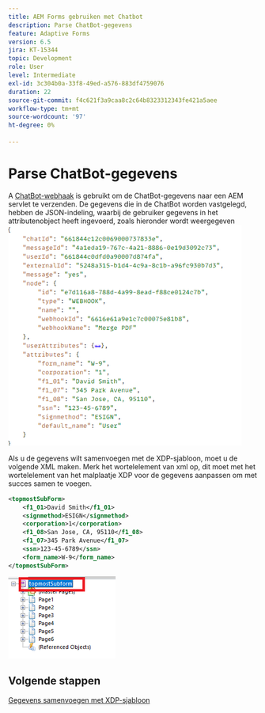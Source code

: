 ```yaml
---
title: AEM Forms gebruiken met Chatbot
description: Parse ChatBot-gegevens
feature: Adaptive Forms
version: 6.5
jira: KT-15344
topic: Development
role: User
level: Intermediate
exl-id: 3c304b0a-33f8-49ed-a576-883df4759076
duration: 22
source-git-commit: f4c621f3a9caa8c2c64b8323312343fe421a5aee
workflow-type: tm+mt
source-wordcount: '97'
ht-degree: 0%

---
```


# Parse ChatBot-gegevens

A [ChatBot-webhaak](https://www.chatbot.com/help/webhooks/what-are-webhooks/) is gebruikt om de ChatBot-gegevens naar een AEM servlet te verzenden.
De gegevens die in de ChatBot worden vastgelegd, hebben de JSON-indeling, waarbij de gebruiker gegevens in het attributenobject heeft ingevoerd, zoals hieronder wordt weergegeven
![chatbogegevens](assets/chat-bot-data.png)

Als u de gegevens wilt samenvoegen met de XDP-sjabloon, moet u de volgende XML maken. Merk het wortelelement van xml op, dit moet met het wortelelement van het malplaatje XDP voor de gegevens aanpassen om met succes samen te voegen.


```xml
<topmostSubForm>
    <f1_01>David Smith</f1_01>
    <signmethod>ESIGN</signmethod>
    <corporation>1</corporation>
    <f1_08>San Jose, CA, 95110</f1_08>
    <f1_07>345 Park Avenue</f1_07>
    <ssn>123-45-6789</ssn>
    <form_name>W-9</form_name>
</topmostSubForm>
```

![xdp-template](assets/xdp-template.png)

## Volgende stappen

[Gegevens samenvoegen met XDP-sjabloon](./merge-data-with-template.md)
